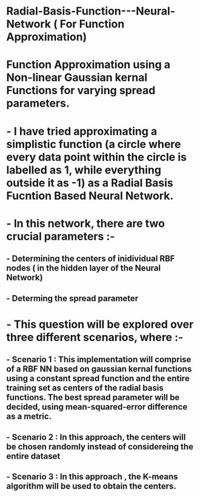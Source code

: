 # Radial-Basis-Function---Neural-Network ( For Function Approximation) 
# Function Approximation using a Non-linear Gaussian kernal Functions for varying spread parameters. 
# - I have tried approximating a simplistic function (a circle where every data point within the circle is labelled as 1, while everything outside it as -1) as a Radial Basis Fucntion Based Neural Network.
# - In this network, there are two crucial parameters :-
##  - Determining the centers of inidividual RBF nodes ( in the hidden layer of the Neural Network)
##  - Determing the spread parameter
# - This question will be explored over three different scenarios, where :-
##  - Scenario 1 : This implementation will comprise of a RBF NN based on gaussian kernal functions using a constant spread function and the entire training set as centers of the radial basis functions. The best spread parameter will be decided, using mean-squared-error difference as a metric.
##  - Scenario 2 : In this approach, the centers will be chosen randomly instead of considereing the entire dataset
##  - Scenario 3 : In this approach , the K-means algorithm will be used to obtain the centers.
